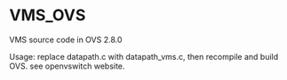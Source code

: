 # VMS_OVS
VMS source code in OVS 2.8.0

Usage: replace datapath.c with datapath_vms.c, then recompile and build OVS. see openvswitch website.

 
